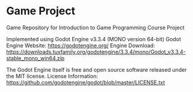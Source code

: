 # Game Project
Game Repository for Introduction to Game Programming Course Project

Implemented using Godot Engine v3.3.4 (MONO version 64-bit)
Godot Engine Website:  https://godotengine.org/
Engine Download:  https://downloads.tuxfamily.org/godotengine/3.3.4/mono/Godot_v3.3.4-stable_mono_win64.zip


The Godot Engine itself is free and open source software released under the MIT license.
License Information:  https://github.com/godotengine/godot/blob/master/LICENSE.txt
